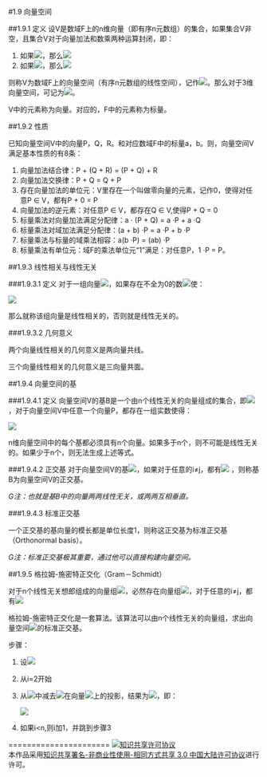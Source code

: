 #1.9 向量空间

##1.9.1 定义
设V是数域F上的n维向量（即有序n元数组）的集合，如果集合V非空，且集合V对于向量加法和数乘两种运算封闭，即：

1. 如果<img src="http://www.forkosh.com/mathtex.cgi? $$P \in V,Q \in V$$">，那么<img src="http://www.forkosh.com/mathtex.cgi?$$P + Q \in V$$">
2. 如果<img src="http://www.forkosh.com/mathtex.cgi?$$P \in V,a \in F$$">，那么<img src="http://www.forkosh.com/mathtex.cgi?$$aP \in V$$">

则称V为数域F上的向量空间（有序n元数组的线性空间），记作<img src="http://www.forkosh.com/mathtex.cgi? $${R^n}$$">。那么对于3维向量空间，可记为<img src="http://www.forkosh.com/mathtex.cgi? $${R^3}$$">。

V中的元素称为向量。对应的，F中的元素称为标量。

##1.9.2 性质

已知向量空间V中的向量P，Q，R。和对应数域F中的标量a，b。则，向量空间V满足基本性质的有8条：

1. 向量加法结合律：P + (Q + R) = (P + Q) + R
2. 向量加法交换律：P + Q = Q + P
3. 存在向量加法的单位元：V里存在一个叫做零向量的元素，记作0，使得对任意P ∈ V，都有P + 0 = P
4. 向量加法的逆元素：对任意P ∈ V，都存在Q ∈ V,使得P + Q = 0
5. 标量乘法对向量加法满足分配律：a · (P + Q) = a ·P + a ·Q
6. 标量乘法对域加法满足分配律：(a + b) ·P = a ·P + b ·P
7. 标量乘法与标量的域乘法相容：a(b ·P) = (ab) ·P
8. 标量乘法有单位元：域F的乘法单位元“1”满足：对任意P，1 ·P = P。

##1.9.3 线性相关与线性无关

###1.9.3.1 定义
对于一组向量<img src="http://www.forkosh.com/mathtex.cgi? $${e_1},{e_2}, \cdots ,{e_n}$$">，如果存在不全为0的数<img src="http://www.forkosh.com/mathtex.cgi? $${a_1},{a_2}, \cdots ,{a_n}$$">使：

<img src="http://www.forkosh.com/mathtex.cgi? $${a_1}{e_1} + {a_2}{e_2}+ \cdots +{a_n}{e_n} = 0 $$">

那么就称该组向量是线性相关的，否则就是线性无关的。

###1.9.3.2 几何意义

两个向量线性相关的几何意义是两向量共线。

三个向量线性相关的几何意义是三向量共面。

##1.9.4 向量空间的基

###1.9.4.1 定义
向量空间V的基B是一个由n个线性无关的向量组成的集合，即<img src="http://www.forkosh.com/mathtex.cgi? $$B=\{{e_1},{e_2},\cdots ,{e_n}\} $$">，对于向量空间V中任意一个向量P，都存在一组实数使得：

<img src="http://www.forkosh.com/mathtex.cgi? $$P = {a_1}{e_1} + {a_2}{e_2}+ \cdots +{a_n}{e_n}$$">

n维向量空间中的每个基都必须具有n个向量。如果多于n个，则不可能是线性无关的。如果少于n个，则无法生成上述等式。

###1.9.4.2 正交基
对于向量空间V的基<img src="http://www.forkosh.com/mathtex.cgi? $$B=\{{e_1},{e_2},\cdots ,{e_n}\} $$">，如果对于任意的i≠j，都有<img src="http://www.forkosh.com/mathtex.cgi? $${e_i} \cdot {e_j} = 0$$">
，则称基B为向量空间V的正交基。

*G注：也就是基B中的向量两两线性无关，或两两互相垂直。*

###1.9.4.3 标准正交基

一个正交基的基向量的模长都是单位长度1，则称这正交基为标准正交基（Orthonormal basis）。

*G注：标准正交基极其重要，通过他可以直接构建向量空间。*

##1.9.5 格拉姆-施密特正交化（Gram－Schmidt）

对于n个线性无关想郎组成的向量组<img src="http://www.forkosh.com/mathtex.cgi? $$B=\{{e_1},{e_2},\cdots ,{e_n}\} $$">，必然存在向量组<img src="http://www.forkosh.com/mathtex.cgi? $$B{\text{'}} = \{ {e_1}{\text{'}},{e_2}{\text{'}}, \cdots ,{e_n}{\text{'}}\} $$">，对于任意的i≠j，都有<img src="http://www.forkosh.com/mathtex.cgi? $${e_i}{\text{'} \cdot {e_j}{\text{'} = 0$$">


格拉姆-施密特正交化是一套算法。该算法可以由n个线性无关的向量组，求出向量空间<img src="http://www.forkosh.com/mathtex.cgi? $${R^n}$$">的标准正交基。

步骤：

1. 设<img src="http://www.forkosh.com/mathtex.cgi? $${{e_1}^'} = {e}_1$$">
2. 从i=2开始
3. 从<img src="http://www.forkosh.com/mathtex.cgi? $$e_i$$">中减去<img src="http://www.forkosh.com/mathtex.cgi? $$e_i$$">在向量<img src="http://www.forkosh.com/mathtex.cgi? $${e_1}{\text{'}},{e_2}{\text{'}}, \cdots ,{e_{n - 1}}{\text{'}} $$">上的投影，结果为<img src="http://www.forkosh.com/mathtex.cgi? $${{e_i}^'}$$">，即：
 
	<img src="http://www.forkosh.com/mathtex.cgi? $$\large {{e_i}^'}={e_i}-\sum\limits_{k = 1}^{i - 1} {\frac{{{e_i} \cdot {e_k}}}{{e_k^2}}} {e_k}$$">

4. 如果i<n,则i加1，并跳到步骤3

======================
<a rel="license" href="http://creativecommons.org/licenses/by-nc-sa/3.0/cn/"><img alt="知识共享许可协议" style="border-width:0" src="https://i.creativecommons.org/l/by-nc-sa/3.0/cn/88x31.png" /></a><br />本作品采用<a rel="license" href="http://creativecommons.org/licenses/by-nc-sa/3.0/cn/">知识共享署名-非商业性使用-相同方式共享 3.0 中国大陆许可协议</a>进行许可。